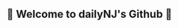 ## 👋 Welcome to dailyNJ's Github 👋
<!--
### 🎡 My Experiences
|Type|Activity period|Contents|Organization|
|:--:|---------------|--------|:----------:|
|🏫  Education|2017.03 ~ 2022.03|Department of Software & Mathematics|[Ajou University](https://www.ajou.ac.kr/kr/index.do)|
|🏢. Internship|2019.06 ~ 2019.08|System Development Intern|[ODOC](https://thefillit.com/)|
|🖥  SW Education|2020.11 ~ 2022.01|42seoul|[Innovation Academy](https://42seoul.kr/seoul42/contents/view?contentsNo=13&level=2&menuNo=28&gclid=Cj0KCQjwvO2IBhCzARIsALw3ASp80wUAlxFIl9RwSJyaV5Sdf157R21XD_puyYgo3IWi3ZtsEvAgoM8aAuFpEALw_wcB)|
|🖥  SW Education|2021.07 ~ 2021.08|6th boostcamp challenge|[NAVER CONNECT](https://www.connect.or.kr/)|
|🖥  SW Education|2021.08 ~ 2021.12|6th boostcamp membership|[NAVER CONNECT](https://www.connect.or.kr/)|
|🏢 Company|2022.02 ~ 2023.05|LINE Bank(JP) iOS Developer|[LINE Biz Plus](https://linepluscorp.com/)|
|🏢 Company|2023.06 ~ now|LINE iOS Developer|[LINE Plus](https://linepluscorp.com/)|
-->

<!--
### 😊 About me ...    
<a href="mailto:najeong.lee12@gmail.com" target="_blank"><img src="https://img.shields.io/badge/Gmail-EA4335?style=flat-square&logo=Gmail&logoColor=white"/></a> <a href="https://80000coding.notion.site/s-846290593fdd4a1b9705ad1ea7d82993" target="_blank"><img src="https://img.shields.io/badge/Notion-FFE146?style=flat-square&logo=Notion&logoColor=white"/></a>
<a href="https://dailylifeofdeveloper.tistory.com/" target="_blank"><img src="https://img.shields.io/badge/Tech_Blog-4285F4?style=flat-square&logo=&logoColor=white"/></a>
- 🌱 I’m currently learning **Algorithm** and **iOS**.
- 😄 I enjoy talk and code with people.
- 📝 I enjoy learning new development skills.-->


<!--
**dailynj/dailynj** is a ✨ _special_ ✨ repository because its `README.md` (this file) appears on your GitHub profile.

Here are some ideas to get you started:

- 🔭 I’m currently working on ...
- 🌱 I’m currently learning ...
- 👯 I’m looking to collaborate on ...
- 🤔 I’m looking for help with ...
- 💬 Ask me about ...
- 📫 How to reach me: ...
- 😄 Pronouns: ...
- ⚡ Fun fact: ....
-->

